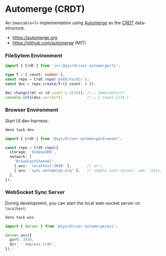 # Automerge (CRDT)
An `Immutable<T>` implementation using [Automerge](https://automerge.org/) as the [CRDT](https://en.wikipedia.org/wiki/Conflict-free_replicated_data_type) data-structure.

- https://automerge.org
- https://github.com/automerge (MIT)




### FileSytem Environment

```ts
import { Crdt } from 'jsr:@sys/driver-automerge/fs';

type T = { count: number };
const repo = Crdt.repo('path/to/dir');
const doc = repo.create<T>({ count: 0 });

doc.change((d) => (d.count = 1234)); // ← Immutable<T>
console.info(doc.current);           // ← { count:1234 }
```



### Browser Environment
Start UI dev-harness:
```bash
deno task dev
```
```ts
import { Crdt } from '@sys/driver-automerge/browser';

const repo = Crdt.repo({
  storage: 'IndexedDb',
  network: [
    'BroadcastChannel',
    { wss: 'localhost:3030' },       // or:↓
    { wss: 'sync.automerge.org' },   // sample sync-server, see: `@sys/driver-automerge/wss` to stand-up an server.
  ],
});


```


### WebSocket Sync Server
During development, you can start the local web-socket server on `localhost`:

```bash
deno task wss
```
```ts
import { Server } from '@sys/driver-automerge/wss';

Server.wss({
  port: 3030,
  dir: '.tmp/wss.crdt',
});
```

